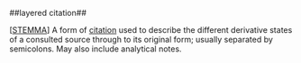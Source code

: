 ##layered citation##

\[[STEMMA](SOURCES.md#STEMMA)\] A form of [citation](citation.md) used to describe the different derivative states of a consulted source through to its original form; usually separated by semicolons. May also include analytical notes.
